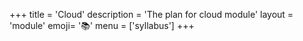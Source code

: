 +++
title = 'Cloud'
description = 'The plan for cloud module'
layout = 'module'
emoji= '📚'
menu = ['syllabus']
+++


